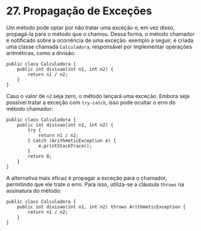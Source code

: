 # 27. Propagação de Exceções

Um método pode optar por não tratar uma exceção e, em vez disso, propagá-la para o método que o chamou. Dessa forma, o método chamador é notificado sobre a ocorrência de uma exceção. exemplo a seguir, é criada uma classe chamada `Calculadora`, responsável por implementar operações aritméticas, como a divisão:

```
public class Calculadora {
    public int divisao(int n1, int n2) {
        return n1 / n2;
    }
}
```

Caso o valor de `n2` seja zero, o método lançará uma exceção. Embora seja possível tratar a exceção com `try-catch`, isso pode ocultar o erro do método chamador:

```
public class Calculadora {
    public int divisao(int n1, int n2) {
        try {
            return n1 / n2;
        } catch (ArithmeticException e) {
            e.printStackTrace();
        }
        return 0;
    }
}
```

A alternativa mais eficaz é propagar a exceção para o chamador, permitindo que ele trate o erro. Para isso, utiliza-se a cláusula `throws` na assinatura do método:

```
public class Calculadora {
    public int divisao(int n1, int n2) throws ArithmeticException {
        return n1 / n2;
    }
}
```